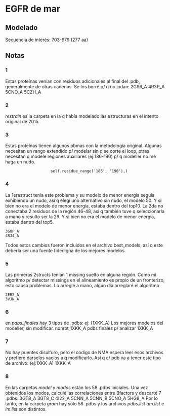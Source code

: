 # EGFR de mar

## Modelado
Secuencia de interés: 703-979 (277 aa)


## Notas

### 1
Estas proteínas venían con residuos adicionales al final del .pdb, generalmente de otras cadenas.
Se los borré p/ q no jodan:
    2GS6_A
    4R3P_A
    5CNO_A
    5CZH_A

### 2
*restrain* es la carpeta en la q había modelado las estructuras en el intento
original de 2015.

### 3
Estas proteínas tienen algunos pbmas con la metodología original.
Algunas necesitan un rango extendido p/ modelar sin q se corte el loop, otras
necesitan q modele regiones auxiliares (ej:186-190) p/ q modeller no me haga
un nudo.

                        self.residue_range('186', '190'),)
### 4
La 1erastruct tenía este problema y su modelo de menor energía seguía exhibiendo
un nudo, así q elegí uno alternativo sin nudo, el modelo 50. Y si bien no
era el modelo de menor energía, estaba dentro del top10.
La 2da no conectaba 2 residuos de la región 46-48, así q también tuve q
seleccionarla a mano y resulto ser la 29. Y si bien no
era el modelo de menor energía, estaba dentro del top5.

    3GOP_A
    4RJ4_A

Todos estos cambios fueron incluidos en el archivo best_models, así q este
debería ser una fuente fidedigna de los mejores modelos.

### 5
Las primeras 2structs tenían 1 missing suelto en alguna región. Como mi algoritmo p/
detectar missings en el alineamiento es propio de un fronterizo, esto causó
problemas. Lo arreglé a mano, algún día arreglaré el algoritmo

    2EB2_A
    3VJN_A

### 6 
en *pdbs_finales* hay 3 tipos de .pdbs:
ej: (1XKK_A)
Los mejores modelos del modeller, sin modificar.
    nonrot_1XKK_A
pdbs finales p/ analizar
    1XKK_A

### 7
No hay puentes disulfuro, pero el codigo de NMA espera leer esos archivos y
prefiero darselos vacíos a q modificarlo. Así q c/ pdb va a tener este tipo
de archivo: (ej:1XKK_A)
    1XKK_A

### 8
En las carpetas *model* y *modos* están los 58 .pdbs iniciales. Una vez obtenidos
los modos, calculé las correlaciones entre Bfactors y descarté 7 .pdbs:
    3GT8_A
    3GT8_C
    4I22_A
    5CNN_A
    5CNN_B
    5CNO_A
    5HG8_A
Por lo tanto, en la carpeta *gram* hay solo 58 .pdbs y los archivos *pdbs.list*
*am.list* e *im.list* son distintos.
